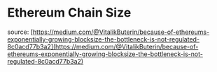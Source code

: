 # Ethereum Chain Size

source: [https://medium.com/@VitalikButerin/because-of-ethereums-exponentially-growing-blocksize-the-bottleneck-is-not-regulated-8c0acd77b3a2](https://medium.com/@VitalikButerin/because-of-ethereums-exponentially-growing-blocksize-the-bottleneck-is-not-regulated-8c0acd77b3a2)

